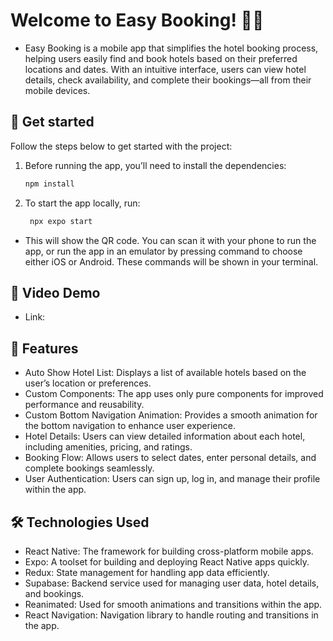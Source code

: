 # Welcome to Easy Booking! 📱✨

- Easy Booking is a mobile app that simplifies the hotel booking process, helping users easily find and book hotels based on their preferred locations and dates. With an intuitive interface, users can view hotel details, check availability, and complete their bookings—all from their mobile devices.

## 🚀 Get started
Follow the steps below to get started with the project:
1. Before running the app, you’ll need to install the dependencies:

   ```bash
   npm install
   ```

2. To start the app locally, run:

   ```bash
    npx expo start
   ```
- This will show the QR code. You can scan it with your phone to run the app, or run the app in an emulator by pressing command to choose either iOS or Android. These commands will be shown in your terminal.

## 🎥 Video Demo
- Link: 

## 📱 Features
- Auto Show Hotel List: Displays a list of available hotels based on the user’s location or preferences.
- Custom Components: The app uses only pure components for improved performance and reusability.
- Custom Bottom Navigation Animation: Provides a smooth animation for the bottom navigation to enhance user experience.
- Hotel Details: Users can view detailed information about each hotel, including amenities, pricing, and ratings.
- Booking Flow: Allows users to select dates, enter personal details, and complete bookings seamlessly.
- User Authentication: Users can sign up, log in, and manage their profile within the app.

## 🛠️ Technologies Used
- React Native: The framework for building cross-platform mobile apps.
- Expo: A toolset for building and deploying React Native apps quickly.
- Redux: State management for handling app data efficiently.
- Supabase: Backend service used for managing user data, hotel details, and bookings.
- Reanimated: Used for smooth animations and transitions within the app.
- React Navigation: Navigation library to handle routing and transitions in the app.

